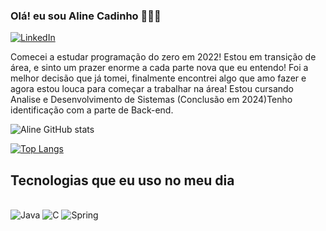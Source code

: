 ### Olá! eu sou Aline Cadinho 👩🏻‍💻
[![LinkedIn](https://img.shields.io/badge/LinkedIn-0077B5?style=for-the-badge&logo=linkedin&logoColor=white)](https://www.linkedin.com/in/aline-developer/)

Comecei a estudar programação do zero em 2022! Estou em transição de área, e sinto um prazer enorme a cada parte nova que eu entendo! Foi a melhor decisão que já tomei, finalmente encontrei algo que amo fazer e agora estou louca para começar a trabalhar na área! Estou cursando Analise e Desenvolvimento de Sistemas (Conclusão em 2024)Tenho identificação com a parte de Back-end.

![Aline GitHub stats](https://github-readme-stats.vercel.app/api?username=alinecadinho&show_icons=true&theme=onedark)

[![Top Langs](https://github-readme-stats.vercel.app/api/top-langs/?username=alinecadinho&layout=compact)](https://github.com/anuraghazra/github-readme-stats)

## Tecnologias que eu uso no meu dia

<div style="display: inline_block"><br/>
  <img aling="center" alt="Java" src="https://img.shields.io/badge/Java-ED8B00?style=for-the-badge&logo=java&logoColor=white" />
  <img aling="center" alt="C" src="https://img.shields.io/badge/C-00599C?style=for-the-badge&logo=c&logoColor=white" />
  <img aling="center" alt="Spring" src="https://img.shields.io/badge/Spring-6DB33F?style=for-the-badge&logo=spring&logoColor=white" />
  </div><br/>
  



